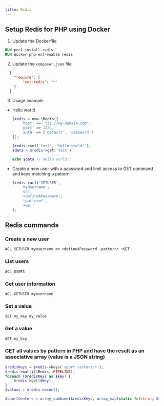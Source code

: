 ```yaml
---
title: Redis
---
```


## Setup Redis for PHP using Docker
1. Update the Dockerfile
```dockerfile
RUN pecl install redis
RUN docker-php-ext-enable redis
```
2. Update the `composer.json` file
```json
  {
    "require": {
        "ext-redis": "*"
    }
  }
```
3. Usage example
- Hello world
    ```php
    $redis = new \Redis([
        'host' => 'tls://my-domain.com',
        'port' => 1234,
        'auth' => ['default', 'password']
    ]);
    
    $redis->set('test', 'Hello world!');
    $data = $redis->get('test')
    
    echo $data // Hello world!;
    ```
- Create a new user with a password and limit access to GET command and keys matching a pattern
    ```php
    $redis->acl('SETUSER',
        'myusername',
        'on',
        '>defineAPassword',
        '~pattern*',
        '+GET'
    );
  ```
  
## Redis commands
### Create a new user
```redis
ACL SETUSER myusername on >defineAPassword ~pattern* +GET
```

### List users
```redis
ACL USERS 
```

### Get user information
```redis
ACL GETUSER myusername
```

### Set a value
```redis
SET my_key my_value
```

### Get a value
```redis
GET my_key
```

### GET all values by pattern in PHP and have the result as an associative array (value is a JSON string)
```php
$redisKeys = $redis->keys('sport_centers:*');
$redis->multi(\Redis::PIPELINE);
foreach ($redisKeys as $key) {
    $redis->get($key);
}
$values = $redis->exec();

$sportCenters = array_combine($redisKeys, array_map(static fn(string $value) => json_decode($value, true, 512, JSON_THROW_ON_ERROR), $values));

```


